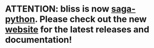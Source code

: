 # ATTENTION: bliss is now [saga-python](http://saga-project.github.com/saga-python). Please check out the new  [website](http://saga-project.github.com/saga-python) for the latest releases and documentation! #

